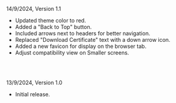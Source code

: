 14/9/2024, Version 1.1  
- Updated theme color to red.  
- Added a "Back to Top" button.  
- Included arrows next to headers for better navigation.  
- Replaced "Download Certificate" text with a down arrow icon.  
- Added a new favicon for display on the browser tab.
- Adjust compatibility view on Smaller screens.

<br><br>

13/9/2024, Version 1.0  
- Initial release.

